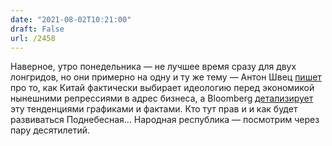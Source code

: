 ```yaml
---
date: "2021-08-02T10:21:00"
draft: False
url: /2458
---
```


Наверное, утро понедельника — не лучшее время сразу для двух лонгридов, но они примерно на одну и ту же тему — Антон Швец [пишет](https://telegra.ph/Posle-Dzheka-Ma-08-01) про то, как Китай фактически выбирает идеологию перед экономикой нынешними репрессиями в адрес бизнеса, а Bloomberg [детализирует](https://www.bloomberg.com/news/features/2021-08-01/china-tech-crackdown-communist-party-policy-changes-behind-1-trillion-selloff) эту тенденциями графиками и фактами. Кто тут прав и и как будет развиваться Поднебесная… Народная республика — посмотрим через пару десятилетий.
